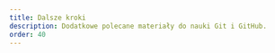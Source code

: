 ```yaml
---
title: Dalsze kroki
description: Dodatkowe polecane materiały do nauki Git i GitHub.
order: 40
---
```

